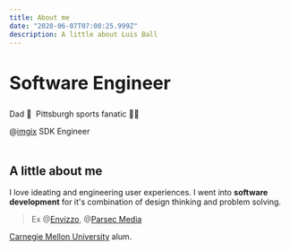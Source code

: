 ```yaml
---
title: About me
date: "2020-06-07T07:00:25.999Z"
description: A little about Luis Ball
---
```


<h2 style="font-size: 2rem ;border-bottom: none">Software Engineer</h2>

Dad 🍼‎‎‏‏‎ ‎ Pittsburgh sports fanatic 🏴‍☠️

@[imgix](https://www.imgix.com/) SDK Engineer

<div style="margin-bottom: 50px"></div>

## A little about me

I love ideating and engineering user experiences. I went into **software development** for it's combination of design thinking and problem solving.

> Ex @[Envizzo](https://www.envizzo.com), @[Parsec Media](https://www.adelaidelift.com)

[Carnegie Mellon University](https://www.cmu.edu/) alum.
